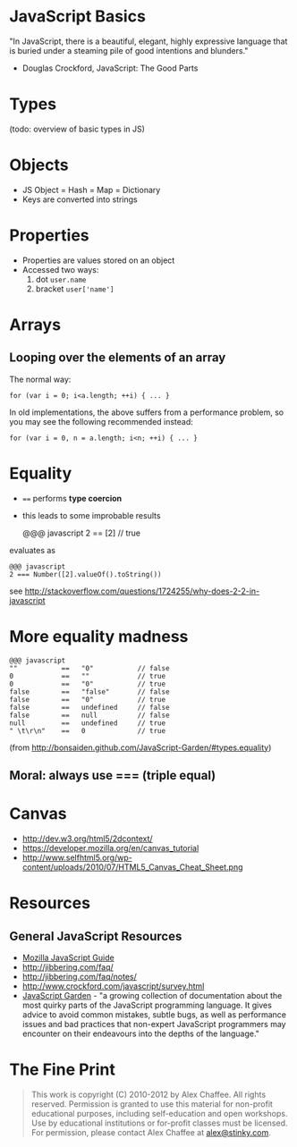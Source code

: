 # JavaScript Basics

"In JavaScript, there is a beautiful, elegant, highly expressive language that is buried under a steaming pile of good intentions and blunders."
 - Douglas Crockford, JavaScript: The Good Parts

# Types

(todo: overview of basic types in JS)

# Objects

* JS Object = Hash = Map = Dictionary
* Keys are converted into strings

# Properties

* Properties are values stored on an object
* Accessed two ways:
  1. dot `user.name`
  2. bracket `user['name']`

# Arrays

## Looping over the elements of an array

The normal way:

    for (var i = 0; i<a.length; ++i) { ... }

In old implementations, the above suffers from a performance problem, so you may see the following recommended instead:

    for (var i = 0, n = a.length; i<n; ++i) { ... }

# Equality

* `==` performs **type coercion**
* this leads to some improbable results

    @@@ javascript
    2 == [2] // true

evaluates as

    @@@ javascript
    2 === Number([2].valueOf().toString())

see http://stackoverflow.com/questions/1724255/why-does-2-2-in-javascript

# More equality madness

    @@@ javascript
    ""           ==   "0"           // false
    0            ==   ""            // true
    0            ==   "0"           // true
    false        ==   "false"       // false
    false        ==   "0"           // true
    false        ==   undefined     // false
    false        ==   null          // false
    null         ==   undefined     // true
    " \t\r\n"    ==   0             // true

(from <http://bonsaiden.github.com/JavaScript-Garden/#types.equality>)

## Moral: always use === (triple equal)

# Canvas

* http://dev.w3.org/html5/2dcontext/
* https://developer.mozilla.org/en/canvas_tutorial
* http://www.selfhtml5.org/wp-content/uploads/2010/07/HTML5_Canvas_Cheat_Sheet.png

# Resources

## General JavaScript Resources

* [Mozilla JavaScript Guide](http://developer.mozilla.org/en/JavaScript/Guide)
* <http://jibbering.com/faq/>
* <http://jibbering.com/faq/notes/>
* <http://www.crockford.com/javascript/survey.html>
* [JavaScript Garden](http://bonsaiden.github.com/JavaScript-Garden/) - "a growing collection of documentation about the most quirky parts of the JavaScript programming language. It gives advice to avoid common mistakes, subtle bugs, as well as performance issues and bad practices that non-expert JavaScript programmers may encounter on their endeavours into the depths of the language."


# The Fine Print

> This work is copyright (C) 2010-2012 by Alex Chaffee. All rights reserved. Permission is granted to use this material for non-profit educational purposes, including self-education and open workshops. Use by educational institutions or for-profit classes must be licensed. For permission, please contact Alex Chaffee at alex@stinky.com.

